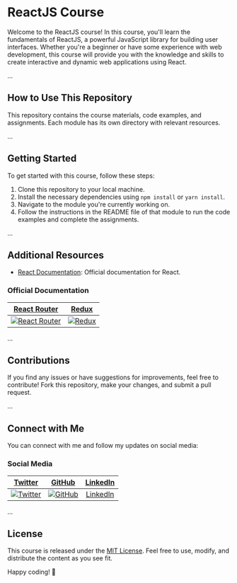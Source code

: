 # ReactJS Course

Welcome to the ReactJS course! In this course, you'll learn the fundamentals of ReactJS, a powerful JavaScript library for building user interfaces. Whether you're a beginner or have some experience with web development, this course will provide you with the knowledge and skills to create interactive and dynamic web applications using React.

...

## How to Use This Repository

This repository contains the course materials, code examples, and assignments. Each module has its own directory with relevant resources.

...

## Getting Started

To get started with this course, follow these steps:

1. Clone this repository to your local machine.
2. Install the necessary dependencies using `npm install` or `yarn install`.
3. Navigate to the module you're currently working on.
4. Follow the instructions in the README file of that module to run the code examples and complete the assignments.

...

## Additional Resources

- [React Documentation](https://reactjs.org/docs/getting-started.html): Official documentation for React.

### Official Documentation

| [React Router](https://reactrouter.com/) | [Redux](https://redux.js.org/) |
|:---:|:---:|
| [![React Router](https://github.com/hilalsalarzi/icons/blob/main/react-router.svg)](https://reactrouter.com/) | [![Redux](https://github.com/hilalsalarzi/icons/blob/main/redux.svg)](https://redux.js.org/) |

...

## Contributions

If you find any issues or have suggestions for improvements, feel free to contribute! Fork this repository, make your changes, and submit a pull request.

...

## Connect with Me

You can connect with me and follow my updates on social media:

### Social Media

| [Twitter](https://twitter.com/hilalsalarzi) | [GitHub](https://github.com/hilalsalarzi) | [LinkedIn](https://linkedin.com/in/hilalsalarzi) |
|:---:|:---:|:---:|
| [![Twitter](https://github.com/hilalsalarzi/icons/blob/main/twitter.svg)](https://twitter.com/hilalsalarzi) | [![GitHub](https://github.com/hilalsalarzi/icons/blob/main/github.svg)](https://github.com/hilalsalarzi) | [LinkedIn](https://linkedin.com/in/hilalsalarzi) |

...

## License

This course is released under the [MIT License](LICENSE). Feel free to use, modify, and distribute the content as you see fit.

Happy coding! 🚀

